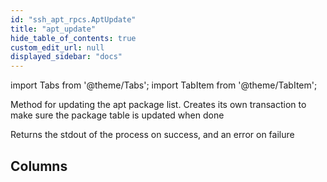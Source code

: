 ```yaml
---
id: "ssh_apt_rpcs.AptUpdate"
title: "apt_update"
hide_table_of_contents: true
custom_edit_url: null
displayed_sidebar: "docs"
---
```


import Tabs from '@theme/Tabs';
import TabItem from '@theme/TabItem';

Method for updating the apt package list. Creates its own transaction to make sure the
package table is updated when done

Returns the stdout of the process on success, and an error on failure

## Columns
